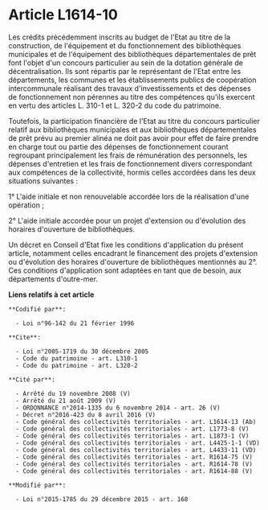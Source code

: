 # Article L1614-10

Les crédits précédemment inscrits au budget de l'Etat au titre de la construction, de l'équipement et du fonctionnement des
bibliothèques municipales et de l'équipement des bibliothèques départementales de prêt font l'objet d'un concours particulier
au sein de la dotation générale de décentralisation. Ils sont répartis par le représentant de l'Etat entre les départements,
les communes et les établissements publics de coopération intercommunale réalisant des travaux d'investissements et des
dépenses de fonctionnement non pérennes au titre des compétences qu'ils exercent en vertu des articles L. 310-1 et L. 320-2
du code du patrimoine.

Toutefois, la participation financière de l'Etat au titre du concours particulier relatif aux bibliothèques municipales et
aux bibliothèques départementales de prêt prévu au premier alinéa ne doit pas avoir pour effet de faire prendre en charge
tout ou partie des dépenses de fonctionnement courant regroupant principalement les frais de rémunération des personnels, les
dépenses d'entretien et les frais de fonctionnement divers correspondant aux compétences de la collectivité, hormis celles
accordées dans les deux situations suivantes : 

1° L'aide initiale et non renouvelable accordée lors de la réalisation d'une opération ; 

2° L'aide initiale accordée pour un projet d'extension ou d'évolution des horaires d'ouverture de bibliothèques.

Un décret en Conseil d'Etat fixe les conditions d'application du présent article, notamment celles encadrant le financement
des projets d'extension ou d'évolution des horaires d'ouverture de bibliothèques mentionnés au 2°. Ces conditions
d'application sont adaptées en tant que de besoin, aux départements d'outre-mer.

**Liens relatifs à cet article**

	**Codifié par**:

	  - Loi n°96-142 du 21 février 1996

	**Cite**:

	  - Loi n°2005-1719 du 30 décembre 2005
	  - Code du patrimoine - art. L310-1
	  - Code du patrimoine - art. L320-2

	**Cité par**:

	  - Arrêté du 19 novembre 2008 (V)
	  - Arrêté du 21 août 2009 (V)
	  - ORDONNANCE n°2014-1335 du 6 novembre 2014 - art. 26 (V)
	  - Décret n°2016-423 du 8 avril 2016 (V)
	  - Code général des collectivités territoriales - art. L1614-13 (Ab)
	  - Code général des collectivités territoriales - art. L1773-8 (V)
	  - Code général des collectivités territoriales - art. L1873-1 (V)
	  - Code général des collectivités territoriales - art. L4425-1-1 (VD)
	  - Code général des collectivités territoriales - art. L4433-11 (VD)
	  - Code général des collectivités territoriales - art. R1614-75 (V)
	  - Code général des collectivités territoriales - art. R1614-78 (V)
	  - Code général des collectivités territoriales - art. R1614-88 (V)

	**Modifié par**:

	  - Loi n°2015-1785 du 29 décembre 2015 - art. 168

